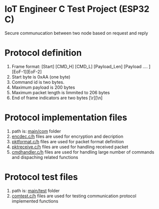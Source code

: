 # IoT Engineer C Test Project (ESP32 C)
Secure communucation between two node based on request and reply 

# Protocol definition
  1) Frame format: 
      [Start] [CMD_H]  [CMD_L] [Payload_Len]  [Payload .... ][EoF-1][EoF-2]
  2) Start byte is 0xAA (one byte)
  3) Command id is two bytes.
  4) Maximum payload is 200 bytes 
  5) Maximum packet length is limmited to 206 bytes
  6) End of frame indicators are two bytes [\r][\n]

# Protocol implementation files 
  1) path is: [main/com](/IoTEngCTestPrj/IoTEngCTestPrj/main/com/) folder
  2) [encdec.c/h](/IoTEngCTestPrj/IoTEngCTestPrj/main/com/encdec.c) files are used for encryption and decription
  3) [pktformat.c/h](/IoTEngCTestPrj/IoTEngCTestPrj/main/com/pktformat.c) files are used for packet format definition 
  4) [pktreceive.c/h](/IoTEngCTestPrj/IoTEngCTestPrj/main/com/pktreceive.c) files are used for handling received packet
  5) [cmdhandler.c/h](/IoTEngCTestPrj/IoTEngCTestPrj/main/com/cmdhandler.c) files are used for handling large number of commands and dispaching related functions
  


  # Protocol test files 
  1) path is: [main/test](/IoTEngCTestPrj/IoTEngCTestPrj/main/test/) folder
  2) [comtest.c/h](/IoTEngCTestPrj/IoTEngCTestPrj/main/test/comtest.c) files are used for testing communication protocol implemented functions
 

